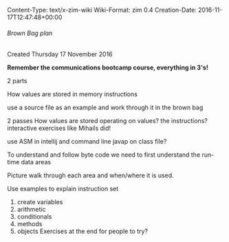 Content-Type: text/x-zim-wiki
Wiki-Format: zim 0.4
Creation-Date: 2016-11-17T12:47:48+00:00

###### Brown Bag plan ######
Created Thursday 17 November 2016

**Remember the communications bootcamp course, everything in 3's!**



2 parts

How values are stored in memory
instructions

use a source file as an example and work through it in the brown bag

2 passes
How values are stored
operating on values? the instructions?
interactive exercises
	like Mihails did!

use ASM in intellij and command line javap on class file?


To understand and follow byte code we need to first understand the run-time data areas

Picture
	walk through each area and when/where it is used.
	
Use examples to explain instruction set
1. create variables
2. arithmetic
3. conditionals
4. methods
5. objects
Exercises at the end for people to try?



